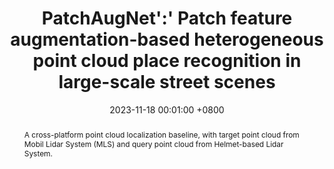 ---
title:          PatchAugNet':' Patch feature augmentation-based heterogeneous point cloud place recognition in large-scale street scenes
date:           2023-11-18 00:01:00 +0800
selected:       false
pub:            "ISPRS Journal of Photogrammetry and Remote Sensing (IF: 12.7)"
pub_date:       "2023"
pub_last:       "Point Cloud Localization"
abstract: >-
  A cross-platform point cloud localization baseline, with target point cloud from Mobil Lidar System (MLS) and query point cloud from Helmet-based Lidar System.
  
cover:          assets/images/covers/PatchAugNet.gif
authors:
  - Xianghong Zou
  - Jianping Li†
  - Yuan Wang
  - Fuxun Liang
  - Weitong Wu
  - Haiping Wang
  - Bisheng Yang†
  - Zhen Dong
links:

  Paper: https://www.sciencedirect.com/science/article/pii/S0924271623003106
  Code: https://github.com/WHU-USI3DV/PatchAugNet
---